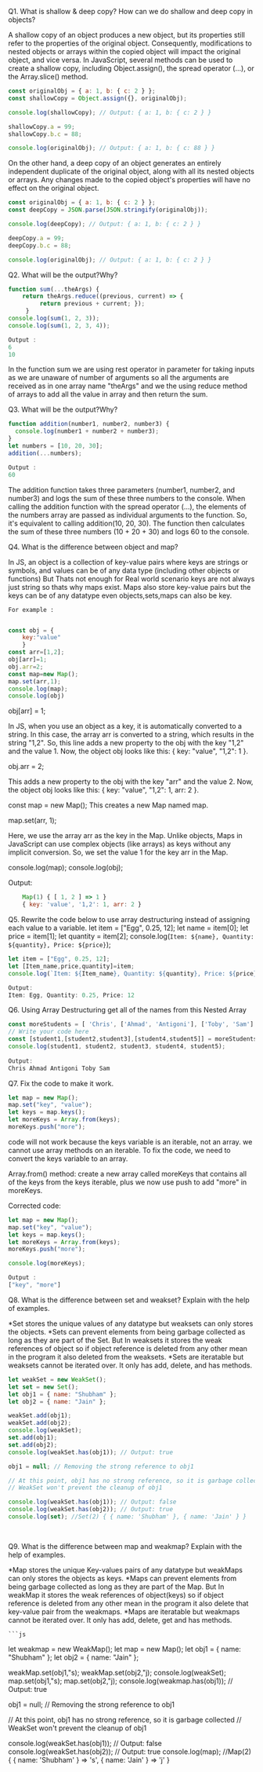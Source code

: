 Q1. What is shallow & deep copy? How can we do shallow and deep copy in objects?

A shallow copy of an object produces a new object, but its properties still refer to the properties of the original object. Consequently, modifications to nested objects or arrays within the copied object will impact the original object, and vice versa. In JavaScript, several methods can be used to create a shallow copy, including Object.assign(), the spread operator (...), or the Array.slice() method.
```js
const originalObj = { a: 1, b: { c: 2 } };
const shallowCopy = Object.assign({}, originalObj);

console.log(shallowCopy); // Output: { a: 1, b: { c: 2 } }

shallowCopy.a = 99;
shallowCopy.b.c = 88;

console.log(originalObj); // Output: { a: 1, b: { c: 88 } }

```
On the other hand, a deep copy of an object generates an entirely independent duplicate of the original object, along with all its nested objects or arrays. Any changes made to the copied object's properties will have no effect on the original object. 
```js
const originalObj = { a: 1, b: { c: 2 } };
const deepCopy = JSON.parse(JSON.stringify(originalObj));

console.log(deepCopy); // Output: { a: 1, b: { c: 2 } }

deepCopy.a = 99;
deepCopy.b.c = 88;

console.log(originalObj); // Output: { a: 1, b: { c: 2 } }

```
Q2. What will be the output?Why?
```js
function sum(...theArgs) { 
    return theArgs.reduce((previous, current) => { 
         return previous + current; }); 
     } 
console.log(sum(1, 2, 3)); 
console.log(sum(1, 2, 3, 4));

Output : 
6
10
```

In the function sum we are using rest operator in parameter for taking inputs as we are unaware of number of arguments so all the arguments are received as in one array name "theArgs" and we the using reduce method of arrays to add all the value in array and then return the sum.

Q3. What will be the output?Why?
```js
function addition(number1, number2, number3) { 
  console.log(number1 + number2 + number3); 
} 
let numbers = [10, 20, 30]; 
addition(...numbers);

Output : 
60
```

The addition function takes three parameters (number1, number2, and number3) and logs the sum of these three numbers to the console. When calling the addition function with the spread operator (...), the elements of the numbers array are passed as individual arguments to the function. So, it's equivalent to calling addition(10, 20, 30). The function then calculates the sum of these three numbers (10 + 20 + 30) and logs 60 to the console.

Q4. What is the difference between object and map?

In JS, an object is a collection of key-value pairs where keys are strings or symbols, and values can be of any data type (including other objects or functions) But Thats not enough for Real world scenario keys are not always just string so thats why maps exist. Maps also store key-value pairs but the keys can be of any datatype even objects,sets,maps can also be key. 

    For example : 
```js

const obj = {
    key:"value"
    }
const arr=[1,2];
obj[arr]=1;
obj.arr=2;
const map=new Map();
map.set(arr,1);
console.log(map);
console.log(obj)

```

obj[arr] = 1;

In JS, when you use an object as a key, it is automatically converted to a string. In this case, the array arr is converted to a string, which results in the string "1,2". So, this line adds a new property to the obj with the key "1,2" and the value 1. Now, the object obj looks like this: { key: "value", "1,2": 1 }.
    
obj.arr = 2;

This adds a new property to the obj with the key "arr" and the value 2. Now, the object obj looks like this: { key: "value", "1,2": 1, arr: 2 }.

const map = new Map();
    This creates a new Map named map.

map.set(arr, 1);

Here, we use the array arr as the key in the Map. Unlike objects, Maps in JavaScript can use complex objects (like arrays) as keys without any implicit conversion. So, we set the value 1 for the key arr in the Map.

console.log(map);
console.log(obj);

Output: 
```js
    Map(1) { [ 1, 2 ] => 1 }
    { key: 'value', '1,2': 1, arr: 2 }

```

Q5. Rewrite the code below to use array destructuring instead of assigning each value to a variable.
    let item = ["Egg", 0.25, 12]; 
    let name = item[0]; 
    let price = item[1]; 
    let quantity = item[2]; 
    console.log(`Item: ${name}, Quantity: ${quantity}, Price: ${price}`);


```js
let item = ["Egg", 0.25, 12]; 
let [Item_name,price,quantity]=item;
console.log(`Item: ${Item_name}, Quantity: ${quantity}, Price: ${price}`);

Output:
Item: Egg, Quantity: 0.25, Price: 12
```

Q6. Using Array Destructuring get all of the names from this Nested Array

```js
const moreStudents = [ 'Chris', ['Ahmad', 'Antigoni'], ['Toby', 'Sam'] ]; 
// Write your code here 
const [student1,[student2,student3],[student4,student5]] = moreStudents; 
console.log(student1, student2, student3, student4, student5);
    
Output:
Chris Ahmad Antigoni Toby Sam

```
Q7. Fix the code to make it work.

```js
let map = new Map();
map.set("key", "value");
let keys = map.keys();
let moreKeys = Array.from(keys);
moreKeys.push("more");
```
code will not work because the keys variable is an iterable, not an array.
we cannot use array methods on an iterable. To fix the code, we need to convert the keys variable to an array.

Array.from() method: create a new array called moreKeys that contains all of the keys from the keys iterable, plus we now use push to add "more" in moreKeys.

Corrected code:
```js
let map = new Map();
map.set("key", "value");
let keys = map.keys();
let moreKeys = Array.from(keys);
moreKeys.push("more");

console.log(moreKeys);

Output :
["key", "more"]
```

Q8. What is the difference between set and weakset? Explain with the help of examples.

*Set stores the unique values of any datatype but weaksets can only stores the objects.
*Sets can prevent elements from being garbage collected as long as they are part of the Set. But In weaksets it stores the weak references of object so if object reference is deleted from any other mean in the program it also deleted from the weaksets. 
*Sets are iteratable but weaksets cannot be iterated over. It only has add, delete, and has methods.

```js
let weakSet = new WeakSet();
let set = new Set();
let obj1 = { name: "Shubham" };
let obj2 = { name: "Jain" };

weakSet.add(obj1);
weakSet.add(obj2);
console.log(weakSet);
set.add(obj1);
set.add(obj2);
console.log(weakSet.has(obj1)); // Output: true

obj1 = null; // Removing the strong reference to obj1

// At this point, obj1 has no strong reference, so it is garbage collected
// WeakSet won't prevent the cleanup of obj1

console.log(weakSet.has(obj1)); // Output: false
console.log(weakSet.has(obj2)); // Output: true
console.log(set); //Set(2) { { name: 'Shubham' }, { name: 'Jain' } }
    
    
 ```

Q9. What is the difference between map and weakmap? Explain with the help of examples.

 *Map stores the unique Key-values pairs of any datatype but weakMaps can only stores the objects as keys.
 *Maps can prevent elements from being garbage collected as long as they are part of the Map. But In weakMap it stores the weak references 
  of object(keys) so if object reference is deleted from any other mean in the program it also delete that key-value pair from the weakmaps. 
 *Maps are iteratable but weakmaps cannot be iterated over. It only has add, delete, get and has methods.

    ```js
let weakmap = new WeakMap();
let map = new Map();
let obj1 = { name: "Shubham" };
let obj2 = { name: "Jain" };

weakMap.set(obj1,"s);
weakMap.set(obj2,"j);
console.log(weakSet);
map.set(obj1,"s);
map.set(obj2,"j);
console.log(weakmap.has(obj1)); // Output: true

obj1 = null; // Removing the strong reference to obj1

// At this point, obj1 has no strong reference, so it is garbage collected
// WeakSet won't prevent the cleanup of obj1

console.log(weakSet.has(obj1)); // Output: false
console.log(weakSet.has(obj2)); // Output: true
console.log(map); //Map(2) { { name: 'Shubham' } => 's', { name: 'Jain' } => 'j' }
    
    
 ```




